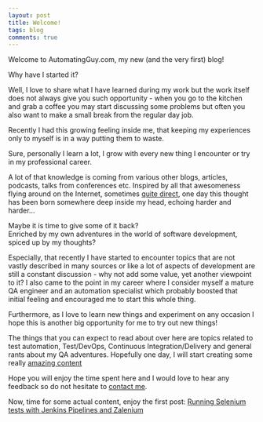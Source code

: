 ```yaml
---
layout: post
title: Welcome!
tags: blog
comments: true
---
```

Welcome to AutomatingGuy.com, my new (and the very first) blog!

<!--more-->
Why have I started it?

Well, I love to share what I have learned during my work but the work itself does not always give you such opportunity - when you go to the kitchen and grab a coffee you may start discussing some problems but often you also want to make a small break from the regular day job.

Recently I had this growing feeling inside me, that keeping my experiences only to myself is in a way putting them to waste.

Sure, personally I learn a lot, I grow with every new thing I encounter or try in my professional career. 

A lot of that knowledge is coming from various other blogs, articles, podcasts, talks from conferences etc. Inspired by all that awesomeness flying around on the Internet, sometimes [quite direct](http://www.becomingminimalist.com/15-reasons-i-think-you-should-blog/), one day this thought has been born somewhere deep inside my head, echoing harder and harder...
<div class="message">
  Maybe it is time to give some of it back?
</div>
Enriched by my own adventures in the world of software development, spiced up by my thoughts?

Especially, that recently I have started to encounter topics that are not vastly described in many sources or like a lot of aspects of development are still a constant discussion - why not add some value, yet another viewpoint to it? I also came to the point in my career where I consider myself a mature QA engineer and an automation specialist which probably boosted that initial feeling and encouraged me to start this whole thing.

Furthermore, as I love to learn new things and experiment on any occasion I hope this is another big opportunity for me to try out new things!

The things that you can expect to read about over here are topics related to test automation, Test/DevOps, Continuous Integration/Delivery and general rants about my QA adventures. Hopefully one day, I will start creating some really [amazing content](https://fizzle.co/sparkline/write-epic-shit?tt)

Hope you will enjoy the time spent here and I would love to hear any feedback so do not hesitate to [contact me](/contact/).

Now, time for some actual content, enjoy the first post: [Running Selenium tests with Jenkins Pipelines and Zalenium](/2017/10/13/selenium-tests-with-jenkins-and-zalenium/)
